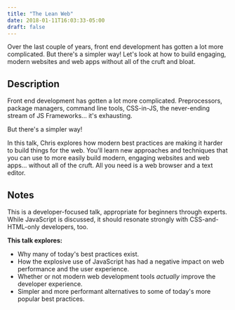 ```yaml
---
title: "The Lean Web"
date: 2018-01-11T16:03:33-05:00
draft: false
---
```


Over the last couple of years, front end development has gotten a lot more complicated. But there's a simpler way! Let's look at how to build engaging, modern websites and web apps without all of the cruft and bloat.

<script async class="margin-bottom speakerdeck-embed" data-id="ca8c68b8a6984cd197fa9a5da15c16cc" data-ratio="1.77777777777778" src="//speakerdeck.com/assets/embed.js"></script>

## Description

Front end development has gotten a lot more complicated. Preprocessors, package managers, command line tools, CSS-in-JS, the never-ending stream of JS Frameworks... it's exhausting.

But there's a simpler way!

In this talk, Chris explores how modern best practices are making it harder to build things for the web. You'll learn new approaches and techniques that you can use to more easily build modern, engaging websites and web apps... without all of the cruft. All you need is a web browser and a text editor.

## Notes

This is a developer-focused talk, appropriate for beginners through experts. While JavaScript is discussed, it should resonate strongly with CSS-and-HTML-only developers, too.

**This talk explores:**

- Why many of today's best practices exist.
- How the explosive use of JavaScript has had a negative impact on web performance and the user&nbsp;experience.
- Whether or not modern web development tools *actually* improve the developer&nbsp;experience.
- Simpler and more performant alternatives to some of today's more popular best&nbsp;practices.